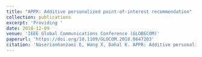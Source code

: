 ```yaml
---
title: "APPR: Additive personalized point-of-interest recommendation"
collection: publications
excerpt: 'Providing '
date: 2018-12-09
venue: 'IEEE Global Communications Conference (GLOBECOM)'
paperurl: 'https://doi.org/10.1109/GLOCOM.2018.8647203'
citation: 'Naserianhanzaei E, Wang X, Dahal K. APPR: Additive personalized point-of-interest recommendation. In2018 IEEE Global Communications Conference (GLOBECOM) 2018 Dec 9 (pp. 1-7). IEEE.'
---
```

